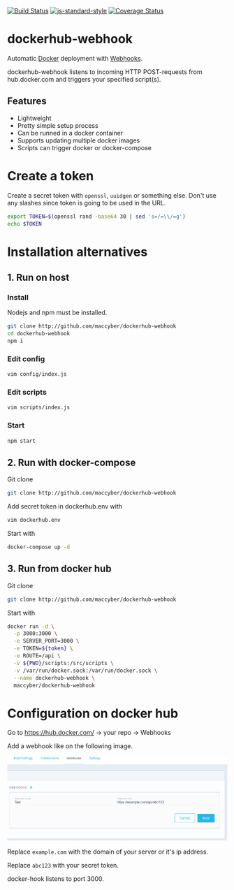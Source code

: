 [![Build Status](https://travis-ci.org/maccyber/dockerhub-webhook.svg?branch=master)](https://travis-ci.org/maccyber/dockerhub-webhook)
[![js-standard-style](https://img.shields.io/badge/code%20style-standard-brightgreen.svg?style=flat)](https://github.com/feross/standard)
[![Coverage Status](https://coveralls.io/repos/github/maccyber/dockerhub-webhook/badge.svg)](https://coveralls.io/github/maccyber/dockerhub-webhook)

# dockerhub-webhook

Automatic [Docker](https://www.docker.com) deployment with [Webhooks](https://docs.docker.com/docker-hub/builds/#webhooks).

dockerhub-webhook listens to incoming HTTP POST-requests from hub.docker.com and triggers your specified script(s).

## Features

* Lightweight
* Pretty simple setup process
* Can be runned in a docker container
* Supports updating multiple docker images
* Scripts can trigger docker or docker-compose

# Create a token
Create a secret token with ``openssl``, ``uuidgen`` or something else. Don't use any slashes since token is going to be used in the URL.

```sh
export TOKEN=$(openssl rand -base64 30 | sed 's=/=\\/=g')
echo $TOKEN
```

# Installation alternatives

## 1. Run on host

### Install

Nodejs and npm must be installed.

```sh
git clone http://github.com/maccyber/dockerhub-webhook
cd dockerhub-webhook
npm i
```

### Edit config
```sh
vim config/index.js
```

### Edit scripts
```sh
vim scripts/index.js
```

### Start
```sh
npm start
```

## 2. Run with docker-compose

Git clone
```sh
git clone http://github.com/maccyber/dockerhub-webhook
```

Add secret token in dockerhub.env with
```sh
vim dockerhub.env
```

Start with
```sh
docker-compose up -d
```

## 3. Run from docker hub

Git clone
```sh
git clone http://github.com/maccyber/dockerhub-webhook
```

Start with
```sh
docker run -d \
  -p 3000:3000 \
  -e SERVER_PORT=3000 \
  -e TOKEN=${token} \
  -e ROUTE=/api \
  -v ${PWD}/scripts:/src/scripts \
  -v /var/run/docker.sock:/var/run/docker.sock \
  --name dockerhub-webhook \
  maccyber/dockerhub-webhook 
```

# Configuration on docker hub

Go to https://hub.docker.com/ -> your repo -> Webhooks

Add a webhook like on the following image.

![alt tag](dockerhook.png)

Replace ``example.com`` with the domain of your server or it's ip address.

Replace ``abc123`` with your secret token.

docker-hook listens to port 3000. 
